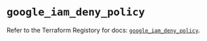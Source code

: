 # `google_iam_deny_policy`

Refer to the Terraform Registory for docs: [`google_iam_deny_policy`](https://www.terraform.io/docs/providers/google-beta/r/google_iam_deny_policy).

